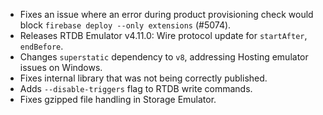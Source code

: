 - Fixes an issue where an error during product provisioning check would block `firebase deploy --only extensions` (#5074).
- Releases RTDB Emulator v4.11.0: Wire protocol update for `startAfter`, `endBefore`.
- Changes `superstatic` dependency to `v8`, addressing Hosting emulator issues on Windows.
- Fixes internal library that was not being correctly published.
- Adds `--disable-triggers` flag to RTDB write commands.
- Fixes gzipped file handling in Storage Emulator.